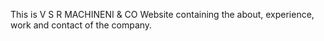 This is V S R MACHINENI & CO Website containing the about, experience, work and contact of the company.

